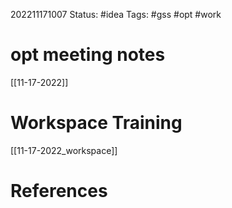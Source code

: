 202211171007
Status: #idea
Tags: #gss #opt #work

# opt meeting notes
[[11-17-2022]] 

# Workspace Training
[[11-17-2022_workspace]]

# References

